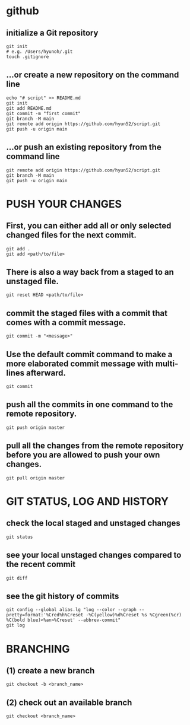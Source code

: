 # github
## initialize a Git repository
    git init
    # e.g. /Users/hyunoh/.git
    touch .gitignore

## …or create a new repository on the command line
    echo "# script" >> README.md
    git init
    git add README.md
    git commit -m "first commit"
    git branch -M main
    git remote add origin https://github.com/hyun52/script.git
    git push -u origin main

## …or push an existing repository from the command line
    git remote add origin https://github.com/hyun52/script.git
    git branch -M main
    git push -u origin main

# PUSH YOUR CHANGES
## First, you can either add all or only selected changed files for the next commit.
    git add .
    git add <path/to/file>

## There is also a way back from a staged to an unstaged file.
    git reset HEAD <path/to/file>

## commit the staged files with a commit that comes with a commit message.
    git commit -m "<message>"

## Use the default commit command to make a more elaborated commit message with multi-lines afterward.
    git commit

## push all the commits in one command to the remote repository.
    git push origin master

## pull all the changes from the remote repository before you are allowed to push your own changes.
    git pull origin master

# GIT STATUS, LOG AND HISTORY
## check the local staged and unstaged changes
    git status

## see your local unstaged changes compared to the recent commit
    git diff

## see the git history of commits
    git config --global alias.lg "log --color --graph --pretty=format:'%Cred%h%Creset -%C(yellow)%d%Creset %s %Cgreen(%cr) %C(bold blue)<%an>%Creset' --abbrev-commit"
    git log

# BRANCHING
## (1) create a new branch
    git checkout -b <branch_name>

## (2) check out an available branch
    git checkout <branch_name>
